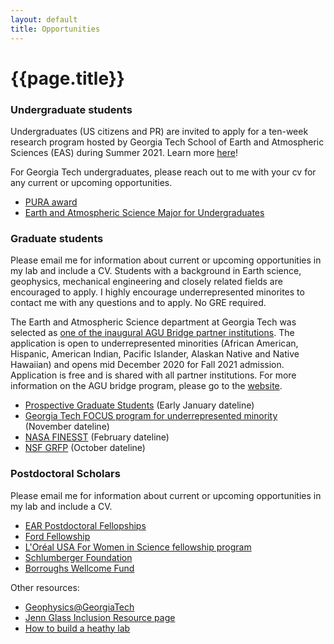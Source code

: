 ```yaml
---
layout: default
title: Opportunities
---
```

# {{page.title}}

### Undergraduate students
Undergraduates (US citizens and PR) are invited to apply for a ten-week research program hosted by Georgia Tech School of Earth and Atmospheric Sciences (EAS) during Summer 2021. Learn more [here](https://easreu.eas.gatech.edu/)! 

For Georgia Tech undergraduates, please reach out to me with your cv for any current or upcoming opportunities.
* [PURA award](https://urop.gatech.edu/content/presidents-undergraduate-research-awards)
* [Earth and Atmospheric Science Major for Undergraduates](https://eas.gatech.edu/undergrad/prospective-undergraduate-students)

### Graduate students
Please email me for information about current or upcoming opportunities in my lab and include a CV. Students with a background in Earth science, geophysics, mechanical engineering and closely related fields are encouraged to apply. I highly encourage underrepresented minorites to contact me with any questions and to apply. No GRE required.

The Earth and Atmospheric Science department at Georgia Tech was selected as [one of the inaugural AGU Bridge partner institutions](https://fromtheprow.agu.org/agu-announces-2020-bridge-program-partners/). The application is open to underrepresented minorities (African American, Hispanic, American Indian, Pacific Islander, Alaskan Native and Native Hawaiian) and opens mid December 2020 for Fall 2021 admission. Application is free and is shared with all partner institutions. For more information on the AGU bridge program, please go to the [website](https://www.agu.org/bridge-program#3).

* [Prospective Graduate Students](https://eas.gatech.edu/graduate/prospective-graduate-students) (Early January dateline)
* [Georgia Tech FOCUS program for underrepresented minority](https://focus.gatech.edu/) (November dateline)
* [NASA FINESST](https://nspires.nasaprs.com/external/solicitations/summary!init.do?solId=%7b87947100-56AE-C4DC-C511-0349862D658A%7d&path=open) (February dateline)
* [NSF GRFP](https://www.nsfgrfp.org/) (October dateline)

### Postdoctoral Scholars
Please email me for information about current or upcoming opportunities in my lab and include a CV. 
* [EAR Postdoctoral Fellopships](https://beta.nsf.gov/funding/opportunities/ear-postdoctoral-fellowships-ear-pf)
* [Ford Fellowship](https://sites.nationalacademies.org/PGA/FordFellowships/PGA_171940)
* [L'Oréal USA For Women in Science fellowship program](https://www.loreal.com/en/usa/pages/group/fwis/)
* [Schlumberger Foundation](https://www.fftf.slb.com/)
* [Borroughs Wellcome Fund](https://www.bwfund.org/funding-opportunities/postdoctoral-fellows/)

Other resources:
* [Geophysics@GeorgiaTech](http://geophysics.eas.gatech.edu/) 
* [Jenn Glass Inclusion Resource page](http://www.jenniferglass.com/deia/)
* [How to build a heathy lab](https://www.nature.com/collections/pmlcrkkyyq)
